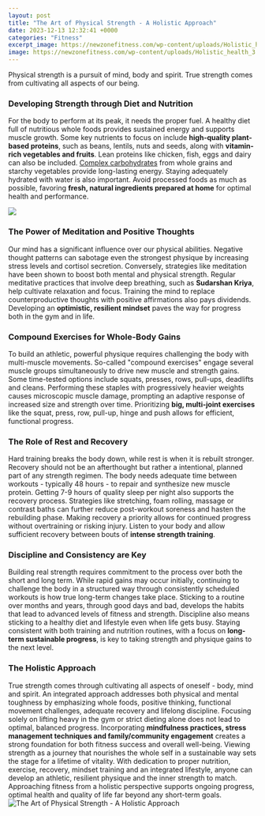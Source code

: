 ```yaml
---
layout: post
title: "The Art of Physical Strength - A Holistic Approach"
date: 2023-12-13 12:32:41 +0000
categories: "Fitness"
excerpt_image: https://newzonefitness.com/wp-content/uploads/Holistic_health_3.jpg
image: https://newzonefitness.com/wp-content/uploads/Holistic_health_3.jpg
---
```


Physical strength is a pursuit of mind, body and spirit. True strength comes from cultivating all aspects of our being.
### Developing Strength through Diet and Nutrition
For the body to perform at its peak, it needs the proper fuel. A healthy diet full of nutritious whole foods provides sustained energy and supports muscle growth. Some key nutrients to focus on include **high-quality plant-based proteins**, such as beans, lentils, nuts and seeds, along with **vitamin-rich vegetables and fruits**. Lean proteins like chicken, fish, eggs and dairy can also be included. [Complex carbohydrates](https://yt.io.vn/collection/abrahams) from whole grains and starchy vegetables provide long-lasting energy. Staying adequately hydrated with water is also important. Avoid processed foods as much as possible, favoring **fresh, natural ingredients prepared at home** for optimal health and performance. 

![](https://theyogatherapyinstitute.org/wp-content/uploads/2017/04/Holistic-Approach-1.jpg)
### The Power of Meditation and Positive Thoughts
Our mind has a significant influence over our physical abilities. Negative thought patterns can sabotage even the strongest physique by increasing stress levels and cortisol secretion. Conversely, strategies like meditation have been shown to boost both mental and physical strength. Regular meditative practices that involve deep breathing, such as **Sudarshan Kriya**, help cultivate relaxation and focus. Training the mind to replace counterproductive thoughts with positive affirmations also pays dividends. Developing an **optimistic, resilient mindset** paves the way for progress both in the gym and in life. 
### Compound Exercises for Whole-Body Gains
To build an athletic, powerful physique requires challenging the body with multi-muscle movements. So-called "compound exercises" engage several muscle groups simultaneously to drive new muscle and strength gains. Some time-tested options include squats, presses, rows, pull-ups, deadlifts and cleans. Performing these staples with progressively heavier weights causes microscopic muscle damage, prompting an adaptive response of increased size and strength over time. Prioritizing **big, multi-joint exercises** like the squat, press, row, pull-up, hinge and push allows for efficient, functional progress.
### The Role of Rest and Recovery  
Hard training breaks the body down, while rest is when it is rebuilt stronger. Recovery should not be an afterthought but rather a intentional, planned part of any strength regimen. The body needs adequate time between workouts - typically 48 hours - to repair and synthesize new muscle protein. Getting 7-9 hours of quality sleep per night also supports the recovery process. Strategies like stretching, foam rolling, massage or contrast baths can further reduce post-workout soreness and hasten the rebuilding phase. Making recovery a priority allows for continued progress without overtraining or risking injury. Listen to your body and allow sufficient recovery between bouts of **intense strength training**.
### Discipline and Consistency are Key
Building real strength requires commitment to the process over both the short and long term. While rapid gains may occur initially, continuing to challenge the body in a structured way through consistently scheduled workouts is how true long-term changes take place. Sticking to a routine over months and years, through good days and bad, develops the habits that lead to advanced levels of fitness and strength. Discipline also means sticking to a healthy diet and lifestyle even when life gets busy. Staying consistent with both training and nutrition routines, with a focus on **long-term sustainable progress**, is key to taking strength and physique gains to the next level.  
### The Holistic Approach
True strength comes through cultivating all aspects of oneself - body, mind and spirit. An integrated approach addresses both physical and mental toughness by emphasizing whole foods, positive thinking, functional movement challenges, adequate recovery and lifelong discipline. Focusing solely on lifting heavy in the gym or strict dieting alone does not lead to optimal, balanced progress. Incorporating **mindfulness practices, stress management techniques and family/community engagement** creates a strong foundation for both fitness success and overall well-being. Viewing strength as a journey that nourishes the whole self in a sustainable way sets the stage for a lifetime of vitality.
With dedication to proper nutrition, exercise, recovery, mindset training and an integrated lifestyle, anyone can develop an athletic, resilient physique and the inner strength to match. Approaching fitness from a holistic perspective supports ongoing progress, optimal health and quality of life far beyond any short-term goals.
![The Art of Physical Strength - A Holistic Approach](https://newzonefitness.com/wp-content/uploads/Holistic_health_3.jpg)